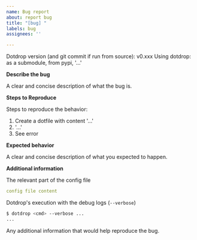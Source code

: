 ```yaml
---
name: Bug report
about: report bug
title: "[bug] "
labels: bug
assignees: ''

---
```


Dotdrop version (and git commit if run from source): v0.xxx
Using dotdrop: as a submodule, from pypi, '...'

**Describe the bug**

A clear and concise description of what the bug is.

**Steps to Reproduce**

Steps to reproduce the behavior:
1. Create a dotfile with content '...'
2. '...'
4. See error

**Expected behavior**

A clear and concise description of what you expected to happen.

**Additional information**

The relevant part of the config file
```yaml
config file content
```

Dotdrop's execution with the debug logs (`--verbose`)
```bash
$ dotdrop <cmd> --verbose ...
...
```

Any additional information that would help reproduce the bug.
